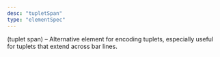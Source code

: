 ```yaml
---
desc: "tupletSpan"
type: "elementSpec"
---
```


(tuplet span) – Alternative element for encoding tuplets, especially useful for tuplets
that extend across bar lines.
